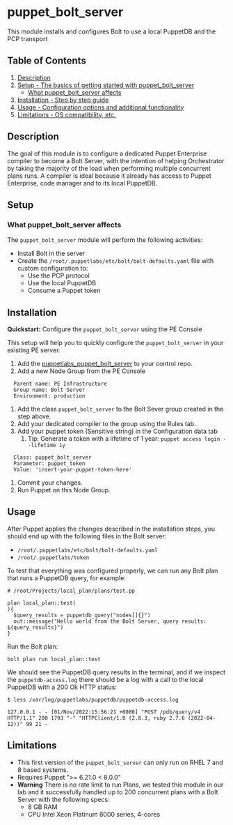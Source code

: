 # puppet_bolt_server

This module installs and configures Bolt to use a local PuppetDB and the PCP transport

## Table of Contents

1. [Description](#description)
1. [Setup - The basics of getting started with puppet_bolt_server](#setup)
    * [What puppet_bolt_server affects](#what-puppet_bolt_server-affects)
1. [Installation - Step by step guide](#installation)
1. [Usage - Configuration options and additional functionality](#usage)
1. [Limitations - OS compatibility, etc.](#limitations)

## Description

The goal of this module is to configure a dedicated Puppet Enterprise compiler to become a Bolt Server, with the intention of helping Orchestrator by taking the majority of the load when performing multiple concurrent plans runs. A compiler is ideal because it already has access to Puppet Enterprise, code manager and to its local PuppetDB.

## Setup

### What puppet_bolt_server affects

The `puppet_bolt_server` module will perform the following activities:

* Install Bolt in the server
* Create the `/root/.puppetlabs/etc/bolt/bolt-defaults.yaml` file with custom configuration to:
    * Use the PCP protocol
    * Use the local PuppetDB
    * Consume a Puppet token

## Installation

**Quickstart:** Configure the `puppet_bolt_server` using the PE Console

This setup will help you to quickly configure the `puppet_bolt_server` in your existing PE server.

1. Add the [puppetlabs_puppet_bolt_server](https://github.com/puppetlabs/puppetlabs-puppet_bolt_server) to your control repo.
1. Add a new Node Group from the PE Console

```
  Parent name: PE Infrastructure
  Group name: Bolt Server
  Environment: production
```

1. Add the class `puppet_bolt_server` to the Bolt Sever group created in the step above.
1. Add your dedicated compiler to the group using the Rules tab.
1. Add your puppet token (Sensitive string) in the Configuration data tab
    1. Tip: Generate a token with a lifetime of 1 year: `puppet access login --lifetime 1y`

```
  Class: puppet_bolt_server
  Parameter: puppet_token
  Value: 'insert-your-puppet-token-here'
```

1. Commit your changes.
1. Run Puppet on this Node Group.

## Usage

After Puppet applies the changes described in the installation steps, you should end up with the following files in the Bolt server:

- `/root/.puppetlabs/etc/bolt/bolt-defaults.yaml`
- `/root/.puppetlabs/token`

To test that everything was configured properly, we can run any Bolt plan that runs a PuppetDB query, for example:

```
# /root/Projects/local_plan/plans/test.pp

plan local_plan::test(
){
  $query_results = puppetdb_query("nodes[]{}")
  out::message("Hello world from the Bolt Server, query results: ${query_results}")
}
```

Run the Bolt plan:

`bolt plan run local_plan::test`

We should see the PuppetDB query results in the terminal, and if we inspect the `puppetdb-access.log` there should be a log with a call to the local PuppetDB with a 200 Ok HTTP status:

```
$ less /var/log/puppetlabs/puppetdb/puppetdb-access.log

127.0.0.1 - - [01/Nov/2022:15:56:21 +0000] "POST /pdb/query/v4 HTTP/1.1" 200 1793 "-" "HTTPClient/1.0 (2.8.3, ruby 2.7.6 (2022-04-12))" 99 21 -
```


## Limitations

- This first version of the `puppet_bolt_server` can only run on RHEL 7 and 8 based systems.
- Requires Puppet ">= 6.21.0 < 8.0.0"
- **Warning** There is no rate limit to run Plans, we tested this module in our lab and it successfully handled up to 200 concurrent plans with a Bolt Server with the following specs:
    - 8 GB RAM
    - CPU Intel Xeon Platinum 8000 series, 4-cores


